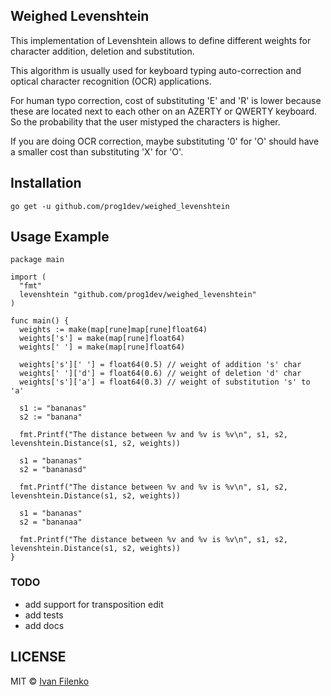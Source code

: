 ## Weighed Levenshtein

This implementation of Levenshtein allows to define different weights for character addition, deletion and substitution.

This algorithm is usually used for keyboard typing auto-correction and optical character recognition (OCR) applications.

For human typo correction, cost of substituting 'E' and 'R' is lower because these are located next to each other on an AZERTY or QWERTY keyboard. So the probability that the user mistyped the characters is higher.

If you are doing OCR correction, maybe substituting '0' for 'O' should have a smaller cost than substituting 'X' for 'O'.

## Installation

```go get -u github.com/prog1dev/weighed_levenshtein```

## Usage Example

```
package main

import (
  "fmt"
  levenshtein "github.com/prog1dev/weighed_levenshtein"
)

func main() {
  weights := make(map[rune]map[rune]float64)
  weights['s'] = make(map[rune]float64)
  weights[' '] = make(map[rune]float64)

  weights['s'][' '] = float64(0.5) // weight of addition 's' char
  weights[' ']['d'] = float64(0.6) // weight of deletion 'd' char
  weights['s']['a'] = float64(0.3) // weight of substitution 's' to 'a'

  s1 := "bananas"
  s2 := "banana"

  fmt.Printf("The distance between %v and %v is %v\n", s1, s2, levenshtein.Distance(s1, s2, weights))

  s1 = "bananas"
  s2 = "bananasd"

  fmt.Printf("The distance between %v and %v is %v\n", s1, s2, levenshtein.Distance(s1, s2, weights))

  s1 = "bananas"
  s2 = "bananaa"

  fmt.Printf("The distance between %v and %v is %v\n", s1, s2, levenshtein.Distance(s1, s2, weights))
}
```
### TODO

- add support for transposition edit
- add tests
- add docs

## LICENSE

MIT © [Ivan Filenko](https://github.com/prog1dev)
